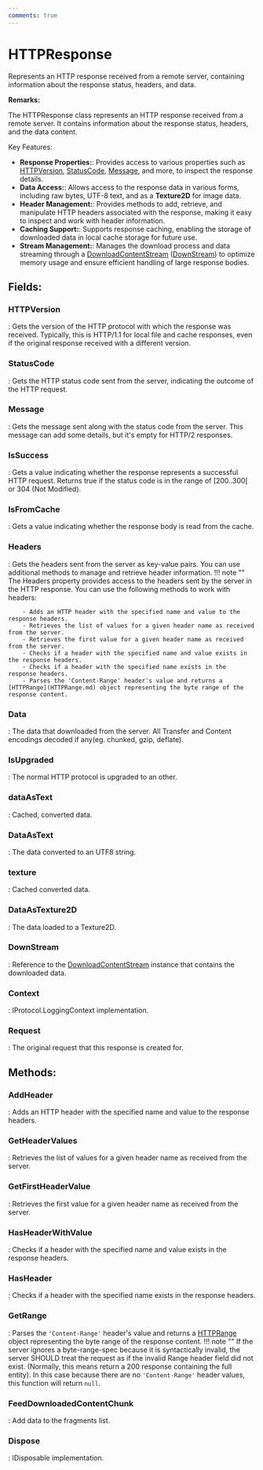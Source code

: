 ```yaml
---
comments: true
---
```

# HTTPResponse

Represents an HTTP response received from a remote server, containing information about the response status, headers, and data. 

**Remarks:**

The HTTPResponse class represents an HTTP response received from a remote server. It contains information about the response status, headers, and the data content. 

 Key Features: 

- **Response Properties:**: Provides access to various properties such as [HTTPVersion](HTTPResponse.md#httpversion), [StatusCode](HTTPResponse.md#statuscode), [Message](HTTPResponse.md#message), and more, to inspect the response details.
- **Data Access:**: Allows access to the response data in various forms, including raw bytes, UTF-8 text, and as a **Texture2D** for image data.
- **Header Management:**: Provides methods to add, retrieve, and manipulate HTTP headers associated with the response, making it easy to inspect and work with header information.
- **Caching Support:**: Supports response caching, enabling the storage of downloaded data in local cache storage for future use.
- **Stream Management:**: Manages the download process and data streaming through a [DownloadContentStream](../Response/DownloadContentStream.md) ([DownStream](HTTPResponse.md#downstream)) to optimize memory usage and ensure efficient handling of large response bodies.



## **Fields**:
### **HTTPVersion**
: Gets the version of the HTTP protocol with which the response was received. Typically, this is HTTP/1.1 for local file and cache responses, even if the original response received with a different version. 
### **StatusCode**
: Gets the HTTP status code sent from the server, indicating the outcome of the HTTP request. 
### **Message**
: Gets the message sent along with the status code from the server. This message can add some details, but it's empty for HTTP/2 responses. 
### **IsSuccess**
: Gets a value indicating whether the response represents a successful HTTP request. Returns true if the status code is in the range of [200..300[ or 304 (Not Modified). 
### **IsFromCache**
: Gets a value indicating whether the response body is read from the cache. 
### **Headers**
: Gets the headers sent from the server as key-value pairs. You can use additional methods to manage and retrieve header information. 
	!!! note ""
		The Headers property provides access to the headers sent by the server in the HTTP response. You can use the following methods to work with headers: 

		- Adds an HTTP header with the specified name and value to the response headers.
		- Retrieves the list of values for a given header name as received from the server.
		- Retrieves the first value for a given header name as received from the server.
		- Checks if a header with the specified name and value exists in the response headers.
		- Checks if a header with the specified name exists in the response headers.
		- Parses the 'Content-Range' header's value and returns a [HTTPRange](HTTPRange.md) object representing the byte range of the response content.



### **Data**
: The data that downloaded from the server. All Transfer and Content encodings decoded if any(eg. chunked, gzip, deflate). 
### **IsUpgraded**
: The normal HTTP protocol is upgraded to an other. 
### **dataAsText**
: Cached, converted data. 
### **DataAsText**
: The data converted to an UTF8 string. 
### **texture**
: Cached converted data. 
### **DataAsTexture2D**
: The data loaded to a Texture2D. 
### **DownStream**
: Reference to the [DownloadContentStream](../Response/DownloadContentStream.md) instance that contains the downloaded data. 
### **Context**
: IProtocol.LoggingContext implementation. 
### **Request**
: The original request that this response is created for. 
## **Methods**:

### **AddHeader**
: Adds an HTTP header with the specified name and value to the response headers. 

### **GetHeaderValues**
: Retrieves the list of values for a given header name as received from the server. 

### **GetFirstHeaderValue**
: Retrieves the first value for a given header name as received from the server. 

### **HasHeaderWithValue**
: Checks if a header with the specified name and value exists in the response headers. 

### **HasHeader**
: Checks if a header with the specified name exists in the response headers. 

### **GetRange**
: Parses the `'Content-Range'` header's value and returns a [HTTPRange](HTTPRange.md) object representing the byte range of the response content. 
	!!! note ""
		If the server ignores a byte-range-spec because it is syntactically invalid, the server SHOULD treat the request as if the invalid Range header field did not exist. (Normally, this means return a 200 response containing the full entity). In this case because there are no `'Content-Range'` header values, this function will return `null`. 


### **FeedDownloadedContentChunk**
: Add data to the fragments list. 

### **Dispose**
: IDisposable implementation. 